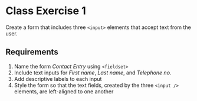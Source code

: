 # Class Exercise 1
Create a form that includes three `<input>` elements that accept text from the user.

## Requirements
1. Name the form _Contact Entry_ using `<fieldset>`
2. Include text inputs for _First name_, _Last name_, and _Telephone no._
3. Add descriptive labels to each input
4. Style the form so that the text fields, created by the three `<input />` elements, are left-aligned to one another
